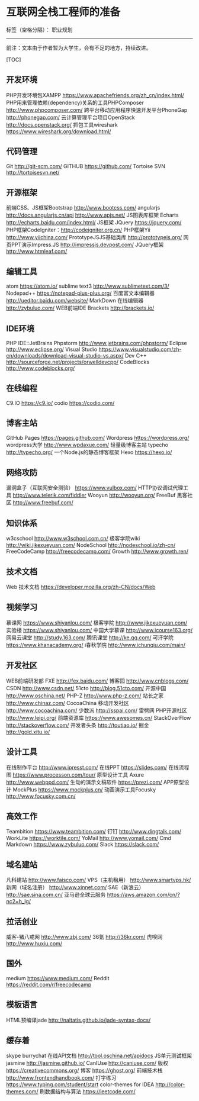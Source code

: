# 互联网全栈工程师的准备

标签（空格分隔）： 职业规划

---

前注：文本由于作者暂为大学生，会有不足的地方，持续改进。

[TOC]

## 开发环境
PHP开发环境包XAMPP https://www.apachefriends.org/zh_cn/index.html/
PHP用来管理依赖(dependency)关系的工具PHPComposer http://www.phpcomposer.com/
跨平台移动应用程序快速开发平台PhoneGap http://phonegap.com/
云计算管理平台项目OpenStack http://docs.openstack.org/
抓包工具wireshark https://www.wireshark.org/download.html/

## 代码管理
Git http://git-scm.com/
GITHUB  https://github.com/
Tortoise SVN http://tortoisesvn.net/

## 开源框架
前端CSS、JS框架Bootstrap http://www.bootcss.com/
angularjs http://docs.angularjs.cn/api   http://www.apjs.net/
JS图表库框架 Echarts http://echarts.baidu.com/index.html/
JS框架 JQuery https://jquery.com/
PHP框架CodeIgniter：http://codeigniter.org.cn/
PHP框架Yii http://www.yiichina.com/
PrototypeJSJS基础类库 http://prototypejs.org/
网页PPT演示Impress.JS http://impressjs.devpost.com/
JQuery框架 http://www.htmleaf.com/

## 编辑工具
atom https://atom.io/
sublime text3 http://www.sublimetext.com/3/
Nodepad++ https://notepad-plus-plus.org/
百度富文本编辑器 http://ueditor.baidu.com/website/
MarkDown 在线编辑器 http://zybuluo.com/
WEB前端IDE Brackets http://brackets.io/

## IDE环境
PHP IDE::JetBrains Phpstorm http://www.jetbrains.com/phpstorm/
Eclipse http://www.eclipse.org/
Visual Studio https://www.visualstudio.com/zh-cn/downloads/download-visual-studio-vs.aspx/
Dev C++ http://sourceforge.net/projects/orwelldevcpp/
CodeBlocks http://www.codeblocks.org/

## 在线编程
C9.IO https://c9.io/
codio https://codio.com/

## 博客主站
GitHub Pages https://pages.github.com/
Wordpress https://wordpress.org/
wordpress大学 http://www.wpdaxue.com/
轻量级博客主站 typecho http://typecho.org/
一个Node.js的静态博客框架 Hexo https://hexo.io/

## 网络攻防
漏洞盒子（互联网安全测验） https://www.vulbox.com/
HTTP协议调试代理工具 http://www.telerik.com/fiddler
Wooyun http://wooyun.org/
FreeBuf 黑客社区 http://www.freebuf.com/

## 知识体系
w3cschool http://www.w3school.com.cn/
极客学院wiki http://wiki.jikexueyuan.com/
NodeSchool http://nodeschool.io/zh-cn/
FreeCodeCamp http://freecodecamp.com/
Growth http://www.growth.ren/

## 技术文档
Web 技术文档 https://developer.mozilla.org/zh-CN/docs/Web

## 视频学习
慕课网 https://www.shiyanlou.com/
极客学院 http://www.jikexueyuan.com/
实验楼 https://www.shiyanlou.com/
中国大学慕课 http://www.icourse163.org/
网易云课堂 http://study.163.com/
腾讯课堂 http://ke.qq.com/
可汗学院 https://www.khanacademy.org/
i春秋学院 http://www.ichunqiu.com/main/

## 开发社区
WEB前端研发部 FXE http://fex.baidu.com/
博客园 http://www.cnblogs.com/
CSDN http://www.csdn.net/
51cto http://blog.51cto.com/
开源中国 http://www.oschina.net/
PHP-Z http://www.php-z.com/
站长之家 http://www.chinaz.com/
CocoaChina 移动开发社区 http://www.cocoachina.com/
少数派 http://sspai.com/
雷劈网 PHP开源社区 http://www.leipi.org/
前端资源库 https://www.awesomes.cn/
StackOverFlow http://stackoverflow.com/
开发者头条 http://toutiao.io/
掘金 http://gold.xitu.io/

## 设计工具
在线制作平台 http://www.ipresst.com/
在线PPT https://slides.com/
在线流程图 https://www.processon.com/tour/
原型设计工具 Axure http://www.webppd.com/
生动的演示文稿软件 https://prezi.com/
APP原型设计 MockPlus https://www.mockplus.cn/
动画演示工具Focusky http://www.focusky.com.cn/

## 高效工作
Teambition https://www.teambition.com/
钉钉 http://www.dingtalk.com/
WorkLite https://worktile.com/
YoMail http://www.yomail.com/
Cmd Markdown https://www.zybuluo.com/
Slack https://slack.com/

## 域名建站
凡科建站 http://www.faisco.com/
VPS（主机租用） http://www.smartvps.hk/
新网（域名注册） http://www.xinnet.com/
SAE（新浪云） http://sae.sina.com.cn/
亚马逊全球云服务 https://aws.amazon.com/cn/?nc2=h_lg/

## 拉活创业
威客-猪八戒网 http://www.zbj.com/
36氪 http://36kr.com/
虎嗅网 http://www.huxiu.com/

## 国外
medium https://www.medium.com/
Reddit https://reddit.com/r/freecodecamp

## 模板语言
HTML预编译jade http://naltatis.github.io/jade-syntax-docs/

## 缓存着
skype
burrychat 
在线API文档 http://tool.oschina.net/apidocs
JS单元测试框架 jasmine http://jasmine.github.io/
    CanIUse http://caniuse.com/
版权 https://creativecommons.org/
博客 https://ghost.org/
前端技术栈 http://www.frontendhandbook.com/
打字练习 https://www.typing.com/student/start
color-themes for IDEA http://color-themes.com/
刷数据结构与算法 https://leetcode.com/